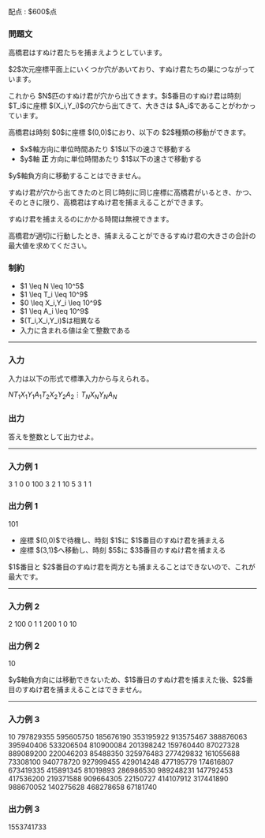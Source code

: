 
<div>

<span>

<span>

<p>
配点 : $600$点
</p>

<div>

<section>

### **問題文**

<p>
高橋君はすぬけ君たちを捕まえようとしています。
</p>

<p>
$2$次元座標平面上にいくつか穴があいており、すぬけ君たちの巣につながっています。
</p>

<p>
これから $N$匹のすぬけ君が穴から出てきます。$i$番目のすぬけ君は時刻 $T_i$に座標 $(X_i,Y_i)$の穴から出てきて、大きさは $A_i$であることがわかっています。
</p>

<p>
高橋君は時刻 $0$に座標 $(0,0)$におり、以下の $2$種類の移動ができます。
</p>

<ul>

<li>
$x$軸方向に単位時間あたり $1$以下の速さで移動する
</li>

<li>
$y$軸
<strong>
正
</strong>
方向に単位時間あたり $1$以下の速さで移動する
</li>

</ul>

<p>
$y$軸負方向に移動することはできません。
</p>

<p>
すぬけ君が穴から出てきたのと同じ時刻に同じ座標に高橋君がいるとき、かつ、そのときに限り、高橋君はすぬけ君を捕まえることができます。

すぬけ君を捕まえるのにかかる時間は無視できます。
</p>

<p>
高橋君が適切に行動したとき、捕まえることができるすぬけ君の大きさの合計の最大値を求めてください。
</p>

</section>

</div>

<div>

<section>

### **制約**

<ul>

<li>
$1 \leq N \leq 10^5$
</li>

<li>
$1 \leq T_i \leq 10^9$
</li>

<li>
$0 \leq X_i,Y_i \leq 10^9$
</li>

<li>
$1 \leq A_i \leq 10^9$
</li>

<li>
$(T_i,X_i,Y_i)$は相異なる
</li>

<li>
入力に含まれる値は全て整数である
</li>

</ul>

</section>

</div>

---

<div>

<div>

<section>

### **入力**

<p>
入力は以下の形式で標準入力から与えられる。
</p>

<div>

$N$$T_1$$X_1$$Y_1$$A_1$$T_2$$X_2$$Y_2$$A_2$$\vdots$$T_N$$X_N$$Y_N$$A_N$
</div>

</section>

</div>

<div>

<section>

### **出力**

<p>
答えを整数として出力せよ。  
</p>

</section>

</div>

</div>

---

<div>

<section>

### **入力例 1**

<div>

3
1 0 0 100
3 2 1 10
5 3 1 1

</div>

</section>

</div>

<div>

<section>

### **出力例 1**

<div>

101

</div>

<ul>

<li>
座標 $(0,0)$で待機し、時刻 $1$に $1$番目のすぬけ君を捕まえる
</li>

<li>
座標 $(3,1)$へ移動し、時刻 $5$に $3$番目のすぬけ君を捕まえる
</li>

</ul>

<p>
$1$番目と $2$番目のすぬけ君を両方とも捕まえることはできないので、これが最大です。
</p>

</section>

</div>

---

<div>

<section>

### **入力例 2**

<div>

2
100 0 1 1
200 1 0 10

</div>

</section>

</div>

<div>

<section>

### **出力例 2**

<div>

10

</div>

<p>
$y$軸負方向には移動できないため、$1$番目のすぬけ君を捕まえた後、$2$番目のすぬけ君を捕まえることはできません。
</p>

</section>

</div>

---

<div>

<section>

### **入力例 3**

<div>

10
797829355 595605750 185676190 353195922
913575467 388876063 395940406 533206504
810900084 201398242 159760440 87027328
889089200 220046203 85488350 325976483
277429832 161055688 73308100 940778720
927999455 429014248 477195779 174616807
673419335 415891345 81019893 286986530
989248231 147792453 417536200 219371588
909664305 22150727 414107912 317441890
988670052 140275628 468278658 67181740

</div>

</section>

</div>

<div>

<section>

### **出力例 3**

<div>

1553741733

</div>

</section>

</div>

</span>

</span>

</div>
